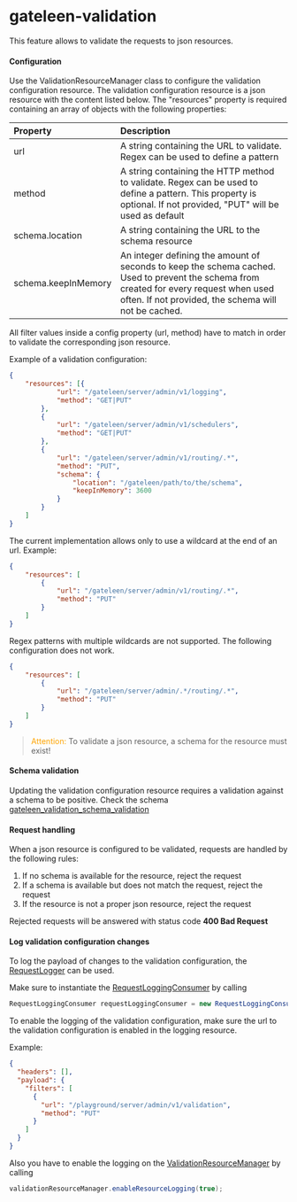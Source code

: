 # gateleen-validation
This feature allows to validate the requests to json resources.

#### Configuration
Use the ValidationResourceManager class to configure the validation configuration resource. The validation configuration resource is a json resource with the content listed below. The "resources" property is required containing an array of objects with the following properties:

| Property    | Description                              | 
|:----------- | :--------------------------------------- | 
| url         | A string containing the URL to validate. Regex can be used to define a pattern |
| method      | A string containing the HTTP method to validate. Regex can be used to define a pattern. This property is optional. If not provided, "PUT" will be used as default |
| schema.location | A string containing the URL to the schema resource |
| schema.keepInMemory | An integer defining the amount of seconds to keep the schema cached. Used to prevent the schema from created for every request when used often. If not provided, the schema will not be cached. |

All filter values inside a config property (url, method) have to match in order to validate the corresponding json resource.

Example of a validation configuration:

```json
{
	"resources": [{
			"url": "/gateleen/server/admin/v1/logging",
			"method": "GET|PUT"
		},
		{
			"url": "/gateleen/server/admin/v1/schedulers",
			"method": "GET|PUT"
		},
		{
			"url": "/gateleen/server/admin/v1/routing/.*",
			"method": "PUT",
			"schema": {
				"location": "/gateleen/path/to/the/schema",
				"keepInMemory": 3600
			}
		}
	]
}
```
The current implementation allows only to use a wildcard at the end of an url.
Example:
```json
{
    "resources": [
        {
            "url": "/gateleen/server/admin/v1/routing/.*",
            "method": "PUT"
        }
    ]
}
```
Regex patterns with multiple wildcards are not supported. The following configuration does not work.
```json
{
    "resources": [
        {
            "url": "/gateleen/server/admin/.*/routing/.*",
            "method": "PUT"
        }
    ]
}
```

> <font color="orange">Attention: </font> To validate a json resource, a schema for the resource must exist!

#### Schema validation
Updating the validation configuration resource requires a validation against a schema to be positive. Check the schema [gateleen_validation_schema_validation](src/main/resources/gateleen_validation_schema_validation)

#### Request handling
When a json resource is configured to be validated, requests are handled by the following rules:

1. If no schema is available for the resource, reject the request
2. If a schema is available but does not match the request, reject the request
3. If the resource is not a proper json resource, reject the request

Rejected requests will be answered with status code **400 Bad Request**

#### Log validation configuration changes
To log the payload of changes to the validation configuration, the [RequestLogger](../gateleen-core/src/main/java/org/swisspush/gateleen/core/logging/RequestLogger.java) can be used.

Make sure to instantiate the [RequestLoggingConsumer](../gateleen-logging/src/main/java/org/swisspush/gateleen/logging/RequestLoggingConsumer.java) by calling
                                                                                                  
```java
RequestLoggingConsumer requestLoggingConsumer = new RequestLoggingConsumer(vertx, loggingResourceManager);
```

To enable the logging of the validation configuration, make sure the url to the validation configuration is enabled in the logging resource.

Example:

```json
{
  "headers": [],
  "payload": {
    "filters": [
      {
        "url": "/playground/server/admin/v1/validation",
        "method": "PUT"
      }
    ]
  }
}
```
Also you have to enable the logging on the [ValidationResourceManager](src/main/java/org/swisspush/gateleen/validation/ValidationResourceManager.java) by calling
```java
validationResourceManager.enableResourceLogging(true);
```